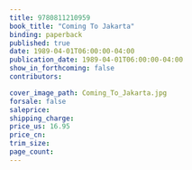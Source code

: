 ```yaml
---
title: 9780811210959
book_title: "Coming To Jakarta"
binding: paperback
published: true
date: 1989-04-01T06:00:00-04:00
publication_date: 1989-04-01T06:00:00-04:00
show_in_forthcoming: false
contributors:

cover_image_path: Coming_To_Jakarta.jpg
forsale: false
saleprice:
shipping_charge:
price_us: 16.95
price_cn:
trim_size:
page_count:
---
```


